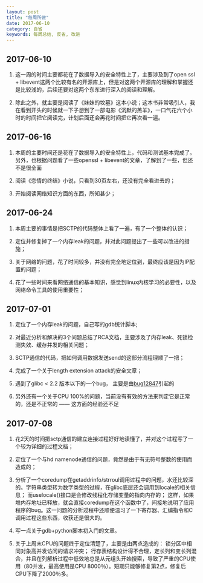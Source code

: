 ```yaml
---
layout: post
title: "每周所做"
date: 2017-06-10
category: 自省
keywords: 每周总结, 反省, 改进
---
```


## 2017-06-10

1. 这一周的时间主要都花在了数据导入的安全特性上了，主要涉及到了open ssl + libevent这两个比较有名的开源库上，但是对这两个开源库的理解和掌握还是比较浅的，后续还要对这两个东东进行深入的阅读和理解。

2. 除此之外，就主要是阅读了《妹妹的坟墓》这本小说；这本书非常吸引人，我在看到开头的时候就一下子想到了一部电影《沉默的羔羊》，一口气花六个小时的时间把它阅读完，计划后面还会再花时间把它再次看一遍。

## 2017-06-16

1. 本周的主要时间还是花在了数据导入的安全特性上，代码和测试基本完成了。另外，也根据问题看了一些openssl + libevent的文章，了解到了一些，但还不是很全面

2. 阅读《恋情的终结》小说，只看到30页左右，还没有完全看进去的； 

3. 开始阅读网络知识方面的东西，所知甚少； 

## 2017-06-24

1. 本周主要的事情是把SCTP的代码整体上看了一遍，有了一个整体的认识； 

2. 定位并修复掉了一个内存leak的问题，并对此问题提出了一些可以改进的措施；

3. 关于网络的问题，花了时间较多，并没有完全地定位到，最终应该是因为IP配置的问题； 

4. 花了一些时间来看网络通信的基本知识，感觉到linux内核学习的必要性，以及网络命令工具的使用重要性； 

## 2017-07-01

1. 定位了一个内存leak的问题，自己写的gdb统计脚本;

2. 对最近分析和解决的3个问题总结了RCA文档，主要涉及了内存leak、死锁检测失效、缓存并发的相关问题； 

3. SCTP通信的代码，把如何调用数据发送send的这部分流程理顺了一把；

4. 完成了一个关于length extension attack的安全文章；

5. 遇到了glibc < 2.2 版本以下的一个bug， 主要是由[bug12847](https://sourceware.org/bugzilla/show_bug.cgi?id=12847)引起的

6. 另外还有一个关于CPU 100%的问题，当前没有有效的方法来判定它是正常的，还是不正常的 —— 这方面的经验还不足

## 2017-07-08

1. 花2天的时间把sctp通信的建立连接过程好好地读懂了，并对这个过程写了一个较为详细的过程文档； 

2. 定位了一个与hd namenode通信的问题，竟然是由于有无符号整数的使用而造成的；

3. 分析了一个coredump在getaddrinfo/strroul调用过程中的问题，水还比较深的。字符串类型转为数字类型的过程，在glibc底层还会调用到locale的相关信息； 而uselocale()接口是会修改线程化存储变量的指向内存的； 这样，如果堆内存地址已释放，就会直接coredump在这个函数中了，间接地说明了应用程序的bug。这一问题的分析过程中还顺便温习了一下寄存器、汇编指令和C调用过程这些东西，收获还是很大的。

4. 写一点关于gdb+python脚本初入门的文章。

5. 关于上周末CPU的问题终于定位清楚了，主要是由两点造成的： 锁分区中相同对象高并发访问的请求冲突； 行存表结构设计得不合理，定长列和变长列混合，并且在列解析过程中低效地总是从元组头开始搜索，导致了严重的CPU使用（80并发，最高使用是CPU 8000％）。短期只能够修复第2点，修复后CPU下降了2000％多。


